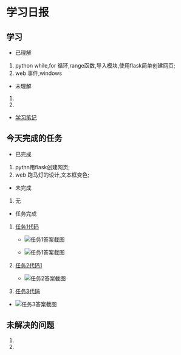 # 学习日报

## 学习

* 已理解
1. python while,for 循环,range函数,导入模块,使用flask简单创建网页;
2. web  事件,windows

* 未理解
1.  
2. 

* [学习笔记](https://github.com/Yousaisai/-1/blob/master/7.30%E7%AC%94%E8%AE%B0.md)


## 今天完成的任务

* 已完成
1. pythn用flask创建网页;
2. web 跑马灯的设计,文本框变色;

* 未完成

1. 无

* 任务完成

1. [任务1代码](https://github.com/Yousaisai/-1/blob/master/7.30任务2代码.py)
   
    *  ![任务1答案截图](https://github.com/Yousaisai/-1/blob/master/7.30%E4%BB%BB%E5%8A%A11%E7%AD%94%E6%A1%88.jpg)
   
    *  ![任务1答案截图](https://github.com/Yousaisai/-1/blob/master/7.30%E4%BB%BB%E5%8A%A12%E7%AD%94%E6%A1%88.jpg)

2. [任务2代码1](https://github.com/Yousaisai/-1/blob/master/7.30%E4%BB%BB%E5%8A%A13.html)

   *  ![任务2答案截图](https://github.com/Yousaisai/-1/blob/master/7.30%E4%BB%BB%E5%8A%A13%E7%AD%94%E6%A1%88.jpg)

 4. [任务3代码](https://github.com/Yousaisai/-1/blob/master/7.30%E4%BB%BB%E5%8A%A14.html)
  *  ![任务3答案截图](https://github.com/Yousaisai/-1/blob/master/%E4%BB%BB%E5%8A%A14%E7%AD%94%E6%A1%88.jpg)



## 未解决的问题

1. 
2. 